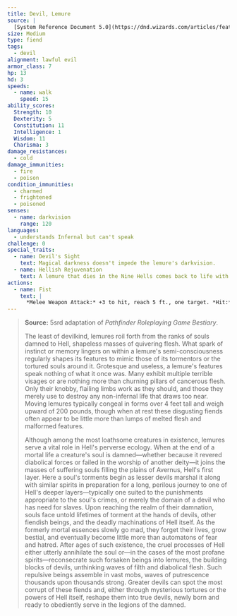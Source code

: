 ```yaml
---
title: Devil, Lemure
source: |
  [System Reference Document 5.0](https://dnd.wizards.com/articles/features/systems-reference-document-srd)
size: Medium
type: fiend
tags:
  - devil
alignment: lawful evil
armor_class: 7
hp: 13
hd: 3
speeds:
  - name: walk
    speed: 15
ability_scores:
  Strength: 10
  Dexterity: 5
  Constitution: 11
  Intelligence: 1
  Wisdom: 11
  Charisma: 3
damage_resistances:
  - cold
damage_immunities:
  - fire
  - poison
condition_immunities:
  - charmed
  - frightened
  - poisoned
senses:
  - name: darkvision
    range: 120
languages:
  - understands Infernal but can't speak
challenge: 0
special_traits:
  - name: Devil's Sight
    text: Magical darkness doesn't impede the lemure's darkvision.
  - name: Hellish Rejuvenation
    text: A lemure that dies in the Nine Hells comes back to life with all its hit points in 1d10  days unless it is killed by a good-aligned creature with a *bless* spell cast on that creature or its remains are sprinkled with holy water.
actions:
  - name: Fist
    text: |
      *Melee Weapon Attack:* +3 to hit, reach 5 ft., one target. *Hit:* 2 (1d4) bludgeoning damage.
---
```


> **Source:** 5srd adaptation of *Pathfinder Roleplaying Game Bestiary*.
>
> The least of devilkind, lemures roil forth from the ranks of souls damned to Hell, shapeless masses of quivering flesh. What spark of instinct or memory lingers on within a lemure's semi-consciousness regularly shapes its features to mimic those of its tormentors or the tortured souls around it. Grotesque and useless, a lemure's features speak nothing of what it once was. Many exhibit multiple terrible visages or are nothing more than churning pillars of cancerous flesh. Only their knobby, flailing limbs work as they should, and those they merely use to destroy any non-infernal life that draws too near. Moving lemures typically congeal in forms over 4 feet tall and weigh upward of 200 pounds, though when at rest these disgusting fiends often appear to be little more than lumps of melted flesh and malformed features.
>
> Although among the most loathsome creatures in existence, lemures serve a vital role in Hell's perverse ecology. When at the end of a mortal life a creature's soul is damned—whether because it revered diabolical forces or failed in the worship of another deity—it joins the masses of suffering souls filling the plains of Avernus, Hell's first layer. Here a soul's torments begin as lesser devils marshal it along with similar spirits in preparation for a long, perilous journey to one of Hell's deeper layers—typically one suited to the punishments appropriate to the soul's crimes, or merely the domain of a devil who has need for slaves. Upon reaching the realm of their damnation, souls face untold lifetimes of torment at the hands of devils, other fiendish beings, and the deadly machinations of Hell itself. As the formerly mortal essences slowly go mad, they forget their lives, grow bestial, and eventually become little more than automatons of fear and hatred. After ages of such existence, the cruel processes of Hell either utterly annihilate the soul or—in the cases of the most profane spirits—reconsecrate such forsaken beings into lemures, the building blocks of devils, unthinking waves of filth and diabolical flesh. Such repulsive beings assemble in vast mobs, waves of putrescence thousands upon thousands strong. Greater devils can spot the most corrupt of these fiends and, either through mysterious tortures or the powers of Hell itself, reshape them into true devils, newly born and ready to obediently serve in the legions of the damned.

